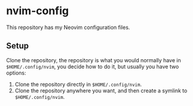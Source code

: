 # nvim-config

This repository has my Neovim configuration files.

## Setup

Clone the repository, the repository is what you would normally have in `$HOME/.config/nvim`, you decide how to do it, but usually you have two options:

1. Clone the repository directly in `$HOME/.config/nvim`.
2. Clone the repository anywhere you want, and then create a symlink to `$HOME/.config/nvim`.
